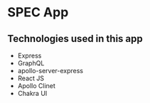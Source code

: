 # SPEC App

## Technologies used in this app

- Express
- GraphQL
- apollo-server-express
- React JS
- Apollo Clinet
- Chakra UI
